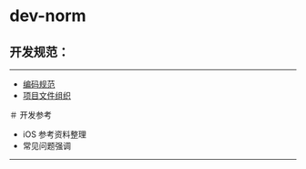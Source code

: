 # dev-norm

开发规范：
----
----

* [编码规范](codecriterion.md)
* [项目文件组织](ProjectOrganize.md)


＃ 开发参考
* iOS 参考资料整理
* 常见问题强调
----


